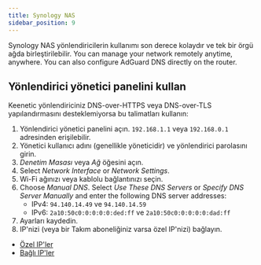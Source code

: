 ```yaml
---
title: Synology NAS
sidebar_position: 9
---
```


Synology NAS yönlendiricilerin kullanımı son derece kolaydır ve tek bir örgü ağda birleştirilebilir. You can manage your network remotely anytime, anywhere. You can also configure AdGuard DNS directly on the router.

## Yönlendirici yönetici panelini kullan

Keenetic yönlendiriciniz DNS-over-HTTPS veya DNS-over-TLS yapılandırmasını desteklemiyorsa bu talimatları kullanın:

1. Yönlendirici yönetici panelini açın. `192.168.1.1` veya `192.168.0.1` adresinden erişilebilir.
2. Yönetici kullanıcı adını (genellikle yöneticidir) ve yönlendirici parolasını girin.
3. _Denetim Masası_ veya _Ağ_ öğesini açın.
4. Select _Network Interface_ or _Network Settings_.
5. Wi-Fi ağınızı veya kablolu bağlantınızı seçin.
6. Choose _Manual DNS_. Select _Use These DNS Servers_ or _Specify DNS Server Manually_ and enter the following DNS server addresses:
   - IPv4: `94.140.14.49` ve `94.140.14.59`
   - IPv6: `2a10:50c0:0:0:0:0:ded:ff` ve `2a10:50c0:0:0:0:0:dad:ff`
7. Ayarları kaydedin.
8. IP'nizi (veya bir Takım aboneliğiniz varsa özel IP'nizi) bağlayın.

- [Özel IP'ler](/private-dns/connect-devices/other-options/dedicated-ip.md)
- [Bağlı IP'ler](private-dns/connect-devices/other-options/linked-ip.md)

